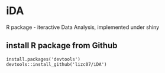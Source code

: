 # iDA
R package - iteractive Data Analysis, implemented under shiny
## install R package from Github  
```
install.packages('devtools')
devtools::install_github('lizc07/iDA')
```
